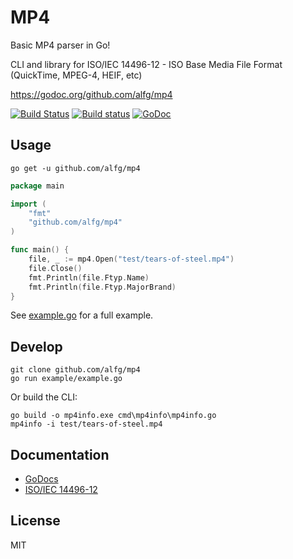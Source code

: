 # MP4
Basic MP4 parser in Go!

CLI and library for ISO/IEC 14496-12 - ISO Base Media File Format (QuickTime, MPEG-4, HEIF, etc) 

https://godoc.org/github.com/alfg/mp4

[![Build Status](https://travis-ci.org/alfg/mp4.svg?branch=master)](https://travis-ci.org/alfg/mp4) 
[![Build status](https://ci.appveyor.com/api/projects/status/63ky9q869j8xetst?svg=true)](https://ci.appveyor.com/project/alfg/mp4)
[![GoDoc](https://godoc.org/github.com/alfg/mp4?status.svg)](https://godoc.org/github.com/alfg/mp4)  

## Usage

```
go get -u github.com/alfg/mp4
```

```go
package main

import (
    "fmt"
    "github.com/alfg/mp4"
)

func main() {
    file, _ := mp4.Open("test/tears-of-steel.mp4")
    file.Close()
    fmt.Println(file.Ftyp.Name)
    fmt.Println(file.Ftyp.MajorBrand)
}
```

See [example.go](/example/example.go) for a full example.

## Develop 

```
git clone github.com/alfg/mp4
go run example/example.go
```

Or build the CLI:
```
go build -o mp4info.exe cmd\mp4info\mp4info.go
mp4info -i test/tears-of-steel.mp4
```

## Documentation
* [GoDocs](https://godoc.org/github.com/alfg/mp4)
* [ISO/IEC 14496-12](/docs)

## License
MIT
